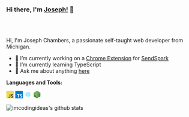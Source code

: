 ### Hi there, I'm [Joseph!](https://joseph.michael-chambers.com/) 👋

<br />
<br />

Hi, I'm Joseph Chambers, a passionate self-taught web developer from Michigan.

- 🔭 I’m currently working on a [Chrome Extension](https://chrome.google.com/webstore/detail/personalized-video-screen/blimjkpadkhcpmkeboeknjcmiaogbkph?hl=en&authuser=0&fbclid=IwAR0SFubvWyO8W8SfkCD9PNwKiY-iFk1Rl5X2SZszSLXcwMvQfaZSKYsd6VE) for [SendSpark](https://www.sendspark.com)
- 🌱 I’m currently learning TypeScript
- 💬 Ask me about anything [here](https://github.com/imcodingideas/imcodingideas/issues)

**Languages and Tools:**  

<code><img height="20" src="https://raw.githubusercontent.com/github/explore/80688e429a7d4ef2fca1e82350fe8e3517d3494d/topics/javascript/javascript.png"></code>
<code><img height="20" src="https://raw.githubusercontent.com/github/explore/80688e429a7d4ef2fca1e82350fe8e3517d3494d/topics/typescript/typescript.png"></code>
<code><img height="20" src="https://raw.githubusercontent.com/github/explore/80688e429a7d4ef2fca1e82350fe8e3517d3494d/topics/react/react.png"></code>
<code><img height="20" src="https://raw.githubusercontent.com/github/explore/80688e429a7d4ef2fca1e82350fe8e3517d3494d/topics/nodejs/nodejs.png"></code>

![imcodingideas's github stats](https://github-readme-stats.vercel.app/api?username=imcodingideas)
